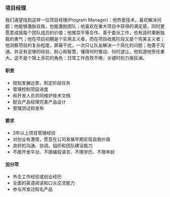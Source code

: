### 项目经理

我们渴望找到这样一位项目经理(Program Manager)：他热爱技术，喜欢解决问题；他能够激励自我，也能激励团队；他喜欢在重大项目中获得的满足感，同时更愿意成就每个团队成员的价值；他推崇平等合作、善于委派工作，也有适时果断独裁的勇气；他在项目初期是个实用主义者，而在项目收尾阶段又是个完美主义者；他洞察项目的复杂程度，屏蔽干扰，一次只让队友解决一个简化的问题；他善于沟通，并且有足够的经验、耐心和智慧，懂得何时推动、何时退让。他知道他责任重大，这不是个锦上添花的角色：日常工作孜孜不倦，关键时刻力挽狂澜。

#### 职责

* 规划发展远景，制定阶段任务
* 管理控制项目进度
* 和开发人员共同维护技术文档
* 配合产品经理完善产品设计
* 管理测试和发布

#### 要求

* 3年以上项目管理经验
* 对创业有激情，愿意在公司发展早期实现自我价值
* 良好的沟通、协调、组织和团队建设能力
* 不限开发平台、不限编程语言、不限学历、不限年龄

#### 加分项

* 外企工作经验或创业经历
* 全面的英语阅读和口头交流能力
* 参与开发过知名产品

